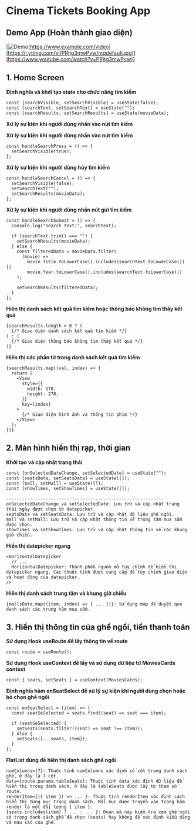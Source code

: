 # Cinema Tickets Booking App
## Demo App (Hoàn thành giao diện)
[![Demo](./assets/image/videodemo1.gif)(https://www.example.com/video](https://i.ytimg.com/vi/PRjtg3mwPvw/mqdefault.jpg)](https://www.youtube.com/watch?v=PRjtg3mwPvw)]

## 1. Home Screen

**Định nghĩa và khởi tạo state cho chức năng tìm kiếm**

```react
const [searchVisible, setSearchVisible] = useState(false);
const [searchText, setSearchText] = useState("");
const [searchResults, setSearchResults] = useState(movieData);
```

**Xử lý sự kiện khi người dùng nhấn vào nút tìm kiếm**

**Xử lý sự kiện khi người dùng nhấn vào nút tìm kiếm**


```react
const handleSearchPress = () => {
  setSearchVisible(true);
};
```

**Xử lý sự kiện khi người dùng hủy tìm kiếm**

```react
const handleSearchCancel = () => {
  setSearchVisible(false);
  setSearchText("");
  setSearchResults(movieData);
};
```

**Xử lý sự kiện khi người dùng nhấn nút gửi tìm kiếm**

```react
const handleSearchSubmit = () => {
  console.log("Search Text:", searchText);

  if (searchText.trim() === "") {
    setSearchResults(movieData);
  } else {
    const filteredData = movieData.filter(
      (movie) =>
        movie.Title.toLowerCase().includes(searchText.toLowerCase()) ||
        movie.Year.toLowerCase().includes(searchText.toLowerCase())
    );

    setSearchResults(filteredData);
  }
};

```

**Hiển thị danh sách kết quả tìm kiếm hoặc thông báo không tìm thấy kết quả**

```react
{searchResults.length > 0 ? (
  {/* Giao diện danh sách kết quả tìm kiếm */}
) : (
  {/* Giao diện thông báo không tìm thấy kết quả */}
)}
```

**Hiển thị các phần tử trong danh sách kết quả tìm kiếm**

```react
{searchResults.map((val, index) => {
  return (
    <View
      style={{
        width: 170,
        height: 278,
      }}
      key={index}
    >
      {/* Giao diện hình ảnh và thông tin phim */}
    </View>
  );
})}
```

## 2. Màn hình hiển thị rạp, thời gian

**Khởi tạo và cập nhật trạng thái**

```react
const [onSelectedDateChange, setSelectedDate] = useState("");
const [seatsData, setSeatsData] = useState([]);
const [mall, setMall] = useState([]);
const [showTimes, setShowTimes] = useState([]);

------------------------------------------------------------
onSelectedDateChange và setSelectedDate: Lưu trữ và cập nhật trạng thái ngày được chọn từ datepicker.
seatsData và setSeatsData: Lưu trữ và cập nhật dữ liệu ghế ngồi.
mall và setMall: Lưu trữ và cập nhật thông tin về trung tâm mua sắm được chọn.
showTimes và setShowTimes: Lưu trữ và cập nhật thông tin về các khung giờ chiếu.

```

**Hiển thị datepicker ngang**

```react
<HorizontalDatepicker
  // ...
  HorizontalDatepicker: Thành phần nguồn mở tuỳ chỉnh để hiển thị datepicker ngang. Các thuộc tính được cung cấp để tùy chỉnh giao diện và hoạt động của datepicker.
/>

```

**Hiển thị danh sách trung tâm và khung giờ chiếu**

```react
{mallsData.map((item, index) => { ... })}: Sử dụng map để duyệt qua danh sách các trung tâm mua sắm.

```

## 3. Hiển thị thông tin của ghế ngồi, tiền thanh toán

**Sử dụng Hook useRoute để lấy thông tin về route**

```react
const route = useRoute();
```

**Sử dụng Hook useContext để lấy và sử dụng dữ liệu từ MoviesCards context**

```react
const { seats, setSeats } = useContext(MoviesCards);

```

**Định nghĩa hàm onSeatSelect để xử lý sự kiện khi người dùng chọn hoặc bỏ chọn ghế ngồi**

```react
const onSeatSelect = (item) => {
  const seatSeSelected = seats.find((seat) => seat === item);

  if (seatSeSelected) {
    setSeats(seats.filter((seat) => seat !== item));
  } else {
    setSeats([...seats, item]);
  }
};
```

**FlatList dùng để hiển thị danh sách ghế ngồi**

```react
numColumns={7}: Thuộc tính numColumns xác định số cột trong danh sách ghế, ở đây là 7 cột.
data={route.params.tableSeats}: Thuộc tính data xác định dữ liệu để hiển thị trong danh sách, ở đây là tableSeats được lấy từ tham số route.
renderItem={({ item }) => ... }: Thuộc tính renderItem xác định cách hiển thị từng mục trong danh sách. Mỗi mục được truyền vào trong hàm render là một đối tượng { item }.
{seats.includes(item) ? ... : ... }: Đoạn mã này kiểm tra xem ghế ngồi có trong danh sách ghế đã chọn (seats) hay không để xác định kiểu dáng và màu sắc của ghế.
```
